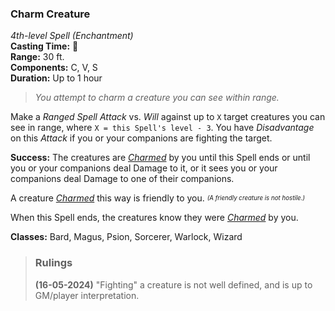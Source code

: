### Charm Creature
*4th-level Spell (Enchantment)*  
**Casting Time:** 🔷  
**Range:** 30 ft.  
**Components:** C, V, S  
**Duration:** Up to 1 hour  

> *You attempt to charm a creature you can see within range.*

Make a *Ranged Spell Attack* vs. *Will* against up to `X` target creatures you can see in range, where `X = this Spell's level - 3`. You have *Disadvantage* on this *Attack* if you or your companions are fighting the target.

**Success:** The creatures are *[Charmed]* by you until this Spell ends or until you or your companions deal Damage to it, or it sees you or your companions deal Damage to one of their companions.

A creature *[Charmed]* this way is friendly to you. <sup><sub>*(A friendly creature is not hostile.)*</sub><sup>

When this Spell ends, the creatures know they were *[Charmed]* by you.

**Classes:** Bard, Magus, Psion, Sorcerer, Warlock, Wizard

> ### Rulings
>
> **(16-05-2024)** "Fighting" a creature is not well defined, and is up to GM/player interpretation.

[Charmed]: ../../Rules/Conditions/Charmed.md
